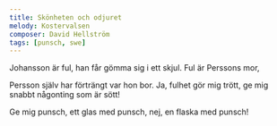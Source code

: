 ```yaml
---
title: Skönheten och odjuret
melody: Kostervalsen
composer: David Hellström
tags: [punsch, swe]
---
```


Johansson är ful,
han får gömma sig i ett skjul.
Ful är Perssons mor,

Persson själv har förträngt var hon bor.
Ja, fulhet gör mig trött,
ge mig snabbt någonting som är sött!

Ge mig punsch,
ett glas med punsch,
nej, en flaska med punsch!
